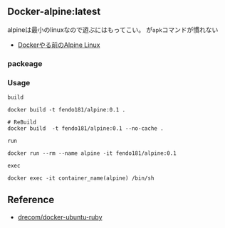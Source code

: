 ## Docker-alpine:latest

alpineは最小のlinuxなので遊ぶにはもってこい。
が`apk`コマンドが慣れない

- [Dockerやる前のAlpine Linux](https://yoshinorin.net/2016/10/01/alpine-linux/)

### packeage


### Usage

`build`

```
docker build -t fendo181/alpine:0.1 .

# ReBuild
docker build  -t fendo181/alpine:0.1 --no-cache .
```

`run`

```
docker run --rm --name alpine -it fendo181/alpine:0.1

```

`exec`

```
docker exec -it container_name(alpine) /bin/sh
```


## Reference

- [drecom/docker-ubuntu-ruby](https://github.com/drecom/docker-ubuntu-ruby)
